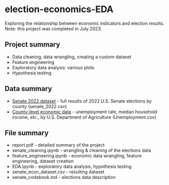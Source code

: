 # election-economics-EDA
Exploring the relationship between economic indicators and election results.
Note: this project was completed in July 2023.
## Project summary
 - Data cleaning, data wrangling, creating a custom dataset
 - Feature engineering
 - Exploratory data analysis: various plots
 - Hypothesis testing
## Data summary
 - [Senate 2022 dataset](https://dataverse.harvard.edu/dataset.xhtml?persistentId=doi:10.7910/DVN/YB60EJ) - full results of 2022 U.S. Senate elections by county (senate_2022.csv)
 - [County-level economic data](https://www.ers.usda.gov/data-products/county-level-data-sets/county-level-data-sets-download-data/) - unemployment rate, median household income, etc., by U.S. Department of Agriculture (Unemployment.csv)
## File summary
 - report.pdf - detailed summary of the project
 - senate_cleaning.ipynb - wrangling & cleaning of the elections data
 - feature_engineering.ipynb - economic data wrangling, feature engineering, dataset creation
 - EDA.ipynb - exploratory data analysis, hypothesis testing
 - senate_econ_dataset.csv - resulting dataset
 - senate_codebook.md - elections data description
